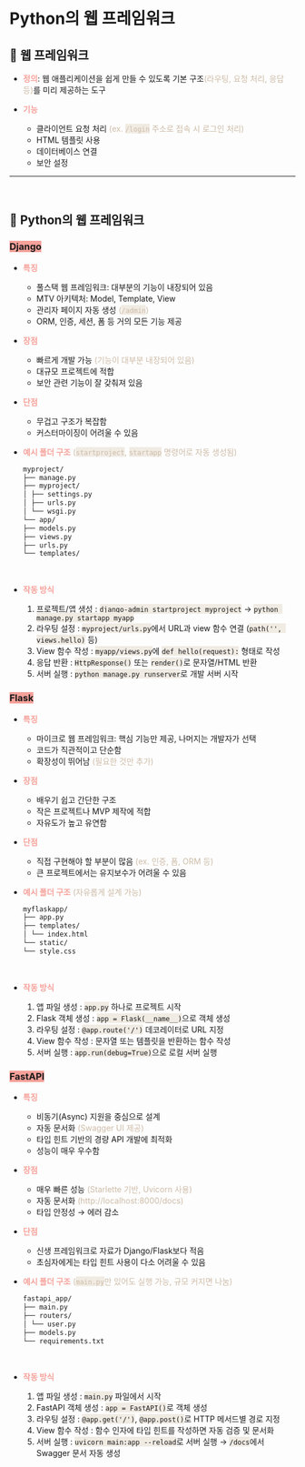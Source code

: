 # Python의 웹 프레임워크

## 🍑 웹 프레임워크

- <span style="color: #F6A19A">**정의**</span>: 웹 애플리케이션을 쉽게 만들 수 있도록 기본 구조<span style="color: #CDBBA7">(라우팅, 요청 처리, 응답 등)</span>를 미리 제공하는 도구

- <span style="color: #F6A19A">**기능**</span>
  - 클라이언트 요청 처리 <span style="color: #CDBBA7">(ex. <span style="background-color: #F0EBE3">`/login`</span> 주소로 접속 시 로그인 처리)</span>
  - HTML 템플릿 사용
  - 데이터베이스 연결
  - 보안 설정

---

<br>

## 🍑 Python의 웹 프레임워크

### <span style="background-color: #F6A19A">Django</span>

- <span style="color: #F6A19A">**특징**</span>

  - 풀스택 웹 프레임워크: 대부분의 기능이 내장되어 있음
  - MTV 아키텍처: Model, Template, View
  - 관리자 페이지 자동 생성 <span style="color: #CDBBA7">(<span style="background-color: #F0EBE3">`/admin`</span>)</span>
  - ORM, 인증, 세션, 폼 등 거의 모든 기능 제공

- <span style="color: #F6A19A">**장점**</span>

  - 빠르게 개발 가능 <span style="color: #CDBBA7">(기능이 대부분 내장되어 있음)</span>
  - 대규모 프로젝트에 적합
  - 보안 관련 기능이 잘 갖춰져 있음

- <span style="color: #F6A19A">**단점**</span>

  - 무겁고 구조가 복잡함
  - 커스터마이징이 어려울 수 있음

- <span style="color: #F6A19A">**예시 폴더 구조**</span> <span style="color: #CDBBA7">(<span style="background-color: #F0EBE3">`startproject`</span>, <span style="background-color: #F0EBE3">`startapp`</span> 명령어로 자동 생성됨)</span>
  ```markdown
  myproject/
  ├── manage.py
  ├── myproject/
  │ ├── settings.py
  │ ├── urls.py
  │ └── wsgi.py
  └── app/
  ├── models.py
  ├── views.py
  ├── urls.py
  └── templates/
  ```
  <br>
- <span style="color: #F6A19A">**작동 방식**</span>
  1. 프로젝트/앱 생성 : <span style="background-color: #F0EBE3">`django-admin startproject myproject`</span> → <span style="background-color: #F0EBE3">`python manage.py startapp myapp`</span>
  2. 라우팅 설정 : <span style="background-color: #F0EBE3">`myproject/urls.py`</span>에서 URL과 view 함수 연결 (<span style="background-color: #F0EBE3">`path('', views.hello)`</span> 등)
  3. View 함수 작성 : <span style="background-color: #F0EBE3">`myapp/views.py`</span>에 <span style="background-color: #F0EBE3">`def hello(request):`</span> 형태로 작성
  4. 응답 반환 : <span style="background-color: #F0EBE3">`HttpResponse()`</span> 또는 <span style="background-color: #F0EBE3">`render()`</span>로 문자열/HTML 반환
  5. 서버 실행 : <span style="background-color: #F0EBE3">`python manage.py runserver`</span>로 개발 서버 시작

### <span style="background-color: #F6A19A">Flask</span>

- <span style="color: #F6A19A">**특징**</span>

  - 마이크로 웹 프레임워크: 핵심 기능만 제공, 나머지는 개발자가 선택
  - 코드가 직관적이고 단순함
  - 확장성이 뛰어남 <span style="color: #CDBBA7">(필요한 것만 추가)</span>

- <span style="color: #F6A19A">**장점**</span>

  - 배우기 쉽고 간단한 구조
  - 작은 프로젝트나 MVP 제작에 적합
  - 자유도가 높고 유연함

- <span style="color: #F6A19A">**단점**</span>

  - 직접 구현해야 할 부분이 많음 <span style="color: #CDBBA7">(ex. 인증, 폼, ORM 등)</span>
  - 큰 프로젝트에서는 유지보수가 어려울 수 있음

- <span style="color: #F6A19A">**예시 폴더 구조**</span> <span style="color: #CDBBA7">(자유롭게 설계 가능)</span>
  ```markdown
  myflaskapp/
  ├── app.py
  ├── templates/
  │ └── index.html
  └── static/
  └── style.css
  ```
  <br>
- <span style="color: #F6A19A">**작동 방식**</span>
  1. 앱 파일 생성 : <span style="background-color: #F0EBE3">`app.py`</span> 하나로 프로젝트 시작
  2. Flask 객체 생성 : <span style="background-color: #F0EBE3">`app = Flask(__name__)`</span>으로 객체 생성
  3. 라우팅 설정 : <span style="background-color: #F0EBE3">`@app.route('/')`</span> 데코레이터로 URL 지정
  4. View 함수 작성 : 문자열 또는 템플릿을 반환하는 함수 작성
  5. 서버 실행 : <span style="background-color: #F0EBE3">`app.run(debug=True)`</span>으로 로컬 서버 실행

### <span style="background-color: #F6A19A">FastAPI</span>

- <span style="color: #F6A19A">**특징**</span>

  - 비동기(Async) 지원을 중심으로 설계
  - 자동 문서화 <span style="color: #CDBBA7">(Swagger UI 제공)</span>
  - 타입 힌트 기반의 경량 API 개발에 최적화
  - 성능이 매우 우수함

- <span style="color: #F6A19A">**장점**</span>

  - 매우 빠른 성능 <span style="color: #CDBBA7">(Starlette 기반, Uvicorn 사용)</span>
  - 자동 문서화 <span style="color: #CDBBA7">(http://localhost:8000/docs)</span>
  - 타입 안정성 → 에러 감소

- <span style="color: #F6A19A">**단점**</span>

  - 신생 프레임워크로 자료가 Django/Flask보다 적음
  - 초심자에게는 타입 힌트 사용이 다소 어려울 수 있음

- <span style="color: #F6A19A">**예시 폴더 구조**</span> <span style="color: #CDBBA7">(<span style="background-color: #F0EBE3">`main.py`</span>만 있어도 실행 가능, 규모 커지면 나눔)</span>
  ```markdown
  fastapi_app/
  ├── main.py
  ├── routers/
  │ └── user.py
  ├── models.py
  └── requirements.txt
  ```
  <br>
- <span style="color: #F6A19A">**작동 방식**</span>
  1. 앱 파일 생성 : <span style="background-color: #F0EBE3">`main.py`</span> 파일에서 시작
  2. FastAPI 객체 생성 : <span style="background-color: #F0EBE3">`app = FastAPI()`</span>로 객체 생성
  3. 라우팅 설정 : <span style="background-color: #F0EBE3">`@app.get('/')`</span>, <span style="background-color: #F0EBE3">`@app.post()`</span>로 HTTP 메서드별 경로 지정
  4. View 함수 작성 : 함수 인자에 타입 힌트를 작성하면 자동 검증 및 문서화
  5. 서버 실행 : <span style="background-color: #F0EBE3">`uvicorn main:app --reload`</span>로 서버 실행 → <span style="background-color: #F0EBE3">`/docs`</span>에서 Swagger 문서 자동 생성
